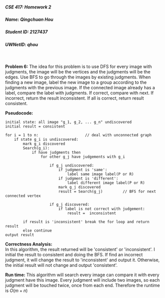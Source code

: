 ##### CSE 417: Homework 2
##### Name: Qingchuan Hou
##### Student ID: 2127437
##### UWNetID: qhou
<br/>

**Problem 6:**
The idea for this problem is to use DFS for every image with judgments, the image will be the vertices and the judgments will be the edges. Use BFS to go through the images by existing judgments. When finding a new image, label the new image to a group according to the judgments with the previous image. If the connected image already has a label, compare the label with judgments. If correct, compare with next. If incorrect, return the result inconsistent. If all is correct, return result consistent.

**Pseudocode:**

    initial state: all image "g_1, g_2, ... g_n" undiscovered  
    initial result = consistent      

    for i = 1 to n:                     // deal with unconnected graph
        if state g_i is undiscovered: 
            mark g_i discovered
            Search(g_i):
                if have judgments then
                    for other g_j have judgements with g_i

                        if g_j undiscovered:
                            if judgment is 'same':
                                label same image label(P or R)
                            if judgment is 'different':
                                label different image label(P or R)
                            mark g_j discovered
                            result = Search(g_j)         // BFS for next connected vertex

                        if g_j discovered:
                            if label is not correct with judgement: 
                                result =  inconsistent    
                                
            if result is 'inconsistent' break the for loop and return result
            else continue
    output result
    
**Correctness Analysis:**        
In this algorithm, the result returned will be 'consistent' or 'inconsistent'. I initial the result to consistent and doing the BFS. If find an incorrect judgment, it will change the result to 'inconsistent' and output it. Otherwise, the initial result will not change and output 'consistent'.

**Run time:**
This algorithm will search every image can compare it with every judgment have this image. Every judgment will include two images, so each judgment will be touched twice, once from each end. Therefore the runtime is $O(m+n)$
